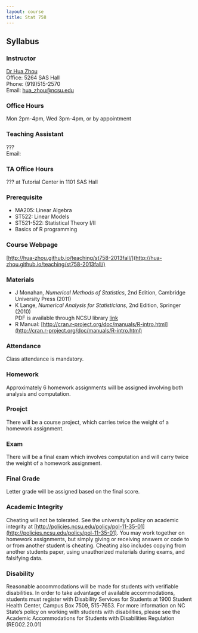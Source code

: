 ```yaml
---
layout: course
title: Stat 758
---
```


## Syllabus

### Instructor

[Dr Hua Zhou](http://hua-zhou.github.io/)  
Office: 5264 SAS Hall  
Phone: (919)515-2570  
Email: <hua_zhou@ncsu.edu>  

### Office Hours

Mon 2pm-4pm, Wed 3pm-4pm, or by appointment

### Teaching Assistant

???  
Email: <???>

### TA Office Hours

??? at Tutorial Center in 1101 SAS Hall

### Prerequisite

* MA205: Linear Algebra
* ST522: Linear Models 
* ST521-522: Statistical Theory I/II
* Basics of R programming

### Course Webpage

[http://hua-zhou.github.io/teaching/st758-2013fall/](http://hua-zhou.github.io/teaching/st758-2013fall/)

### Materials

* J Monahan, _Numerical Methods of Statistics_, 2nd Edition, Cambridge University Press (2011)
* K Lange, _Numerical Analysis for Statisticians_, 2nd Edition, Springer (2010)  
PDF is available through NCSU library [link](http://catalog.lib.ncsu.edu/record/NCSU2410898)
* R Manual: [http://cran.r-project.org/doc/manuals/R-intro.html](http://cran.r-project.org/doc/manuals/R-intro.html)

### Attendance

Class attendance is mandatory.

### Homework

Approximately 6 homework assignments will be assigned involving both analysis and computation. 

### Proejct

There will be a course project, which carries twice the weight of a homework assignment.

### Exam

There will be a final exam which involves computation and will carry twice the weight of a homework assignment.

### Final Grade

Letter grade will be assigned based on the final score.

### Academic Integrity

Cheating will not be tolerated. See the university’s policy on academic integrity at [http://policies.ncsu.edu/policy/pol-11-35-01](http://policies.ncsu.edu/policy/pol-11-35-01). You may work together on homework assignments, but simply giving or receiving answers or code to or from another student is cheating. Cheating also includes copying from another students paper, using unauthorized materials during exams, and falsifying data.

### Disability

Reasonable accommodations will be made for students with verifiable disabilities. In order to take advantage of available accommodations, students must register with Disability Services for Students at 1900 Student Health Center, Campus Box 7509, 515-7653. For more information on NC State’s policy on working with students with disabilities, please see the Academic Accommodations for Students with Disabilities Regulation (REG02.20.01)